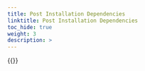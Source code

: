 ```yaml
---
title: Post Installation Dependencies
linktitle: Post Installation Dependencies 
toc_hide: true
weight: 3
description: >
--- 
```


{{<include file="content/docs/getting-started/installation/helm/modules/observability/_index.md" hideClasses="2,3,4">}}
